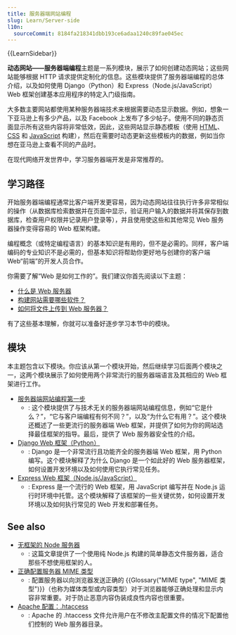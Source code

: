 ```yaml
---
title: 服务器端网站编程
slug: Learn/Server-side
l10n:
  sourceCommit: 8184fa218341dbb193ce6adaa1240c89fae045ec
---
```


{{LearnSidebar}}

**动态网站——服务器端编程**主题是一系列模块，展示了如何创建动态网站；这些网站能够根据 HTTP 请求提供定制化的信息。这些模块提供了服务器端编程的总体介绍，以及如何使用 Django（Python）和 Express（Node.js/JavaScript）Web 框架创建基本应用程序的特定入门级指南。

大多数主要网站都使用某种服务器端技术来根据需要动态显示数据。例如，想象一下亚马逊上有多少产品，以及 Facebook 上发布了多少帖子。使用不同的静态页面显示所有这些内容将非常低效，因此，这些网站显示静态模板（使用 [HTML](/zh-CN/docs/Learn/HTML)、[CSS](/zh-CN/docs/Learn/CSS) 和 [JavaScript](/zh-CN/docs/Learn/JavaScript) 构建），然后在需要时动态更新这些模板内的数据，例如当你想在亚马逊上查看不同的产品时。

在现代网络开发世界中，学习服务器端开发是非常推荐的。

## 学习路径

开始服务器端编程通常比客户端开发更容易，因为动态网站往往执行许多非常相似的操作（从数据库检索数据并在页面中显示，验证用户输入的数据并将其保存到数据库，检查用户权限并记录用户登录等），并且使用使这些和其他常见 Web 服务器操作变得容易的 Web 框架构建。

编程概念（或特定编程语言）的基本知识是有用的，但不是必需的。同样，客户端编码的专业知识不是必需的，但基本知识将帮助你更好地与创建你的客户端 Web“前端”的开发人员合作。

你需要了解“Web 是如何工作的”。我们建议你首先阅读以下主题：

- [什么是 Web 服务器](/zh-CN/docs/Learn/Common_questions/Web_mechanics/What_is_a_web_server)
- [构建网站需要哪些软件？](/zh-CN/docs/Learn/Common_questions/Tools_and_setup/What_software_do_I_need)
- [如何将文件上传到 Web 服务器？](/zh-CN/docs/Learn/Common_questions/Tools_and_setup/Upload_files_to_a_web_server)

有了这些基本理解，你就可以准备好逐步学习本节中的模块。

## 模块

本主题包含以下模块。你应该从第一个模块开始，然后继续学习后面两个模块之一，这两个模块展示了如何使用两个非常流行的服务器端语言及其相应的 Web 框架进行工作。

- [服务器端网站编程第一步](/zh-CN/docs/Learn/Server-side/First_steps)
  - : 这个模块提供了与技术无关的服务器端网站编程信息，例如“它是什么？”，“它与客户端编程有何不同？”，以及“为什么它有用？”。这个模块还概述了一些更流行的服务器端 Web 框架，并提供了如何为你的网站选择最佳框架的指导。最后，提供了 Web 服务器安全性的介绍。
- [Django Web 框架（Python）](/zh-CN/docs/Learn/Server-side/Django)
  - : Django 是一个非常流行且功能齐全的服务器端 Web 框架，用 Python 编写。这个模块解释了为什么 Django 是一个如此好的 Web 服务器框架，如何设置开发环境以及如何使用它执行常见任务。
- [Express Web 框架（Node.js/JavaScript）](/zh-CN/docs/Learn/Server-side/Express_Nodejs)
  - : Express 是一个流行的 Web 框架，用 JavaScript 编写并在 Node.js 运行时环境中托管。这个模块解释了该框架的一些关键优势，如何设置开发环境以及如何执行常见的 Web 开发和部署任务。

## See also

- [无框架的 Node 服务器](/zh-CN/docs/Learn/Server-side/Node_server_without_framework)
  - : 这篇文章提供了一个使用纯 Node.js 构建的简单静态文件服务器，适合那些不想使用框架的人。
- [正确配置服务器 MIME 类型](/zh-CN/docs/Learn/Server-side/Configuring_server_MIME_types)
  - : 配置服务器以向浏览器发送正确的 {{Glossary("MIME type", "MIME 类型")}}（也称为媒体类型或内容类型）对于浏览器能够正确处理和显示内容非常重要。对于防止恶意内容伪装成良性内容也很重要。
- [Apache 配置：.htaccess](/zh-CN/docs/Learn/Server-side/Apache_Configuration_htaccess)
  - : Apache 的 .htaccess 文件允许用户在不修改主配置文件的情况下配置他们控制的 Web 服务器目录。
